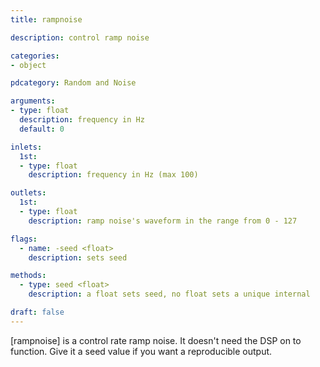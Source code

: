 ```yaml
---
title: rampnoise

description: control ramp noise

categories:
- object

pdcategory: Random and Noise

arguments:
- type: float
  description: frequency in Hz
  default: 0

inlets:
  1st:
  - type: float
    description: frequency in Hz (max 100)

outlets:
  1st:
  - type: float
    description: ramp noise's waveform in the range from 0 - 127

flags:
  - name: -seed <float>
    description: sets seed

methods:
  - type: seed <float>
    description: a float sets seed, no float sets a unique internal

draft: false
---
```


[rampnoise] is a control rate ramp noise. It doesn't need the DSP on to function. Give it a seed value if you want a reproducible output.
